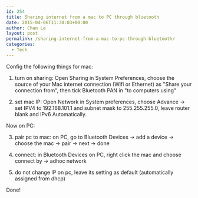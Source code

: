 ```yaml
---
id: 254
title: Sharing internet from a mac to PC through bluetooth
date: 2015-04-06T11:30:03+00:00
author: Chan Le
layout: post
permalink: /sharing-internet-from-a-mac-to-pc-through-bluetooth/
categories:
  - Tech
---
```

Config the following things for mac:

1. turn on sharing: Open Sharing in System Preferences, choose the source of your Mac internet connection \(Wifi or Ethernet\) as "Share your connection from", then tick Bluetooth PAN in "to computers using"

2. set mac IP: Open Network in System preferences, choose Advance -&gt; set IPV4 to 192.168.101.1 and subnet mask to 255.255.255.0, leave router blank and IPv6 Automatically.

Now on PC:

3. pair pc to mac: on PC, go to Bluetooth Devices -&gt; add a device -&gt; choose the mac -&gt; pair -&gt; next -&gt; done

4. connect: in Bluetooth Devices on PC, right click the mac and choose connect by -&gt; adhoc network

5. do not change IP on pc, leave its setting as default \(automatically assigned from dhcp\)

Done!
